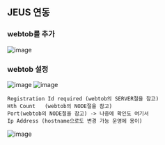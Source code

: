 ## JEUS 연동

### webtob를 추가 

![image](https://user-images.githubusercontent.com/38831314/146136126-f8a23627-39b6-4983-b1cd-98bb4514d0aa.png)

### webtob 설정

![image](https://user-images.githubusercontent.com/38831314/146140398-f9c5d83f-99af-4013-a82f-067d0f17272c.png)
![image](https://user-images.githubusercontent.com/38831314/146140451-08fa50e8-24aa-4840-a016-47abc5510e96.png)

```
Registration Id required (webtob의 SERVER절을 참고)
Hth Count	(webtob의 NODE절을 참고)
Port(webtob의 NODE절을 참고) -> 나중에 확인도 여기서
Ip Address (hostname으로도 변경 가능 운영에 용이)
```
![image](https://user-images.githubusercontent.com/38831314/146136389-ca142716-1c2c-4a9a-ad2d-94d6518e9c48.png)
